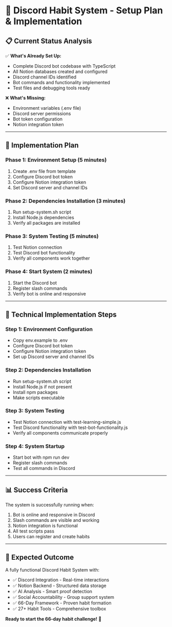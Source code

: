 # 🚀 Discord Habit System - Setup Plan & Implementation

## 📋 **Current Status Analysis**

✅ **What's Already Set Up:**
- Complete Discord bot codebase with TypeScript
- All Notion databases created and configured
- Discord channel IDs identified
- Bot commands and functionality implemented
- Test files and debugging tools ready

❌ **What's Missing:**
- Environment variables (.env file)
- Discord server permissions
- Bot token configuration
- Notion integration token

---

## 🎯 **Implementation Plan**

### **Phase 1: Environment Setup (5 minutes)**
1. Create .env file from template
2. Configure Discord bot token
3. Configure Notion integration token
4. Set Discord server and channel IDs

### **Phase 2: Dependencies Installation (3 minutes)**
1. Run setup-system.sh script
2. Install Node.js dependencies
3. Verify all packages are installed

### **Phase 3: System Testing (5 minutes)**
1. Test Notion connection
2. Test Discord bot functionality
3. Verify all components work together

### **Phase 4: Start System (2 minutes)**
1. Start the Discord bot
2. Register slash commands
3. Verify bot is online and responsive

---

## 🔧 **Technical Implementation Steps**

### **Step 1: Environment Configuration**
- Copy env.example to .env
- Configure Discord bot token
- Configure Notion integration token
- Set up Discord server and channel IDs

### **Step 2: Dependencies Installation**
- Run setup-system.sh script
- Install Node.js if not present
- Install npm packages
- Make scripts executable

### **Step 3: System Testing**
- Test Notion connection with test-learning-simple.js
- Test Discord functionality with test-bot-functionality.js
- Verify all components communicate properly

### **Step 4: System Startup**
- Start bot with npm run dev
- Register slash commands
- Test all commands in Discord

---

## 📊 **Success Criteria**

The system is successfully running when:
1. Bot is online and responsive in Discord
2. Slash commands are visible and working
3. Notion integration is functional
4. All test scripts pass
5. Users can register and create habits

---

## 🎉 **Expected Outcome**

A fully functional Discord Habit System with:
- ✅ Discord Integration - Real-time interactions
- ✅ Notion Backend - Structured data storage  
- ✅ AI Analysis - Smart proof detection
- ✅ Social Accountability - Group support system
- ✅ 66-Day Framework - Proven habit formation
- ✅ 27+ Habit Tools - Comprehensive toolbox

**Ready to start the 66-day habit challenge!** 🚀


